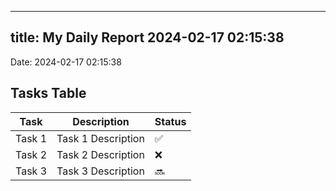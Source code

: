
---
title: My Daily Report 2024-02-17 02:15:38
---

Date: 2024-02-17 02:15:38

## Tasks Table

| Task | Description | Status |
|------|-------------|--------|
| Task 1 | Task 1 Description | ✅ |
| Task 2 | Task 2 Description | ❌ |
| Task 3 | Task 3 Description | 🔜 |
